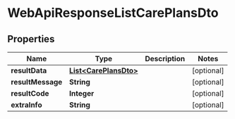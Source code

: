 
# WebApiResponseListCarePlansDto

## Properties
Name | Type | Description | Notes
------------ | ------------- | ------------- | -------------
**resultData** | [**List&lt;CarePlansDto&gt;**](CarePlansDto.md) |  |  [optional]
**resultMessage** | **String** |  |  [optional]
**resultCode** | **Integer** |  |  [optional]
**extraInfo** | **String** |  |  [optional]



